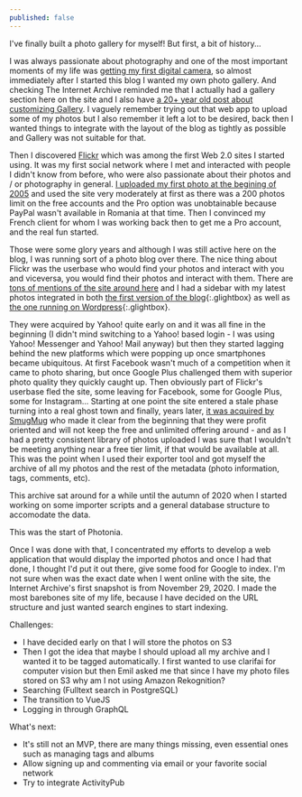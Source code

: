 ```yaml
---
published: false
---
```

I've finally built a photo gallery for myself! But first, a bit of history...

I was always passionate about photography and one of the most important moments of my life was [getting my first digital camera](https://www.rusiczki.net/2012/05/17/aventuri-in-fotografia-digitala/), so almost immediately after I started this blog I wanted my own photo gallery. And checking The Internet Archive reminded me that I actually had a gallery section here on the site and I also have [a 20+ year old post about customizing Gallery](https://www.rusiczki.net/2003/02/19/gallery/). I vaguely remember trying out that web app to upload some of my photos but I also remember it left a lot to be desired, back then I wanted things to integrate with the layout of the blog as tightly as possible and Gallery was not suitable for that.

Then I discovered [Flickr](https://www.flickr.com/) which was among the first Web 2.0 sites I started using. It was my first social network where I met and interacted with people I didn't know from before, who were also passionate about their photos and / or photography in general. [I uploaded my first photo at the begining of 2005](https://photos.rusiczki.net/photos/4555559) and used the site very moderately at first as there was a 200 photos limit on the free accounts and the Pro option was unobtainable because PayPal wasn't available in Romania at that time. Then I convinced my French client for whom I was working back then to get me a Pro account, and the real fun started.

Those were some glory years and although I was still active here on the blog, I was running sort of a photo blog over there. The nice thing about Flickr was the userbase who would find your photos and interact with you and viceversa, you would find their photos and interact with them. There are [tons of mentions of the site around here](https://www.rusiczki.net/search/?janosrusiczki%5Bquery%5D=flickr) and I had a sidebar with my latest photos integrated in both [the first version of the blog](https://content.rusiczki.net/2023/05/weblog-screenshot-2009-01-24.png){:.glightbox} as well as [the one running on Wordpress](https://content.rusiczki.net/2022/12/weblog-screenshot-2009-04-10.png){:.glightbox}.

They were acquired by Yahoo! quite early on and it was all fine in the beginning (I didn't mind switching to a Yahoo! based login - I was using Yahoo! Messenger and Yahoo! Mail anyway) but then they started lagging behind the new platforms which were popping up once smartphones became ubiquitous. At first Facebook wasn't much of a competition when it came to photo sharing, but once Google Plus challenged them with superior photo quality they quickly caught up. Then obviously part of Flickr's userbase fled the site, some leaving for Facebook, some for Google Plus, some for Instagram... Starting at one point the site entered a stale phase turning into a real ghost town and finally, years later, [it was acquired by SmugMug](https://techcrunch.com/2018/04/20/smugmug-acquires-flickr/) who made it clear from the beginning that they were profit oriented and will not keep the free and unlimited offering around - and as I had a pretty consistent library of photos uploaded I was sure that I wouldn't be meeting anything near a free tier limit, if that would be available at all. This was the point when I used their exporter tool and got myself the archive of all my photos and the rest of the metadata (photo information, tags, comments, etc).

This archive sat around for a while until the autumn of 2020 when I started working on some importer scripts and a general database structure to accomodate the data.

This was the start of Photonia.

Once I was done with that, I concentrated my efforts to develop a web application that would display the imported photos and once I had that done, I thought I'd put it out there, give some food for Google to index. I'm not sure when was the exact date when I went online with the site, the Internet Archive's first snapshot is from November 29, 2020. I made the most barebones site of my life, because I have decided on the URL structure and just wanted search engines to start indexing.

Challenges:

- I have decided early on that I will store the photos on S3
- Then I got the idea that maybe I should upload all my archive and I wanted it to be tagged automatically. I first wanted to use clarifai for computer vision but then Emil asked me that since I have my photo files stored on S3 why am I not using Amazon Rekognition?
- Searching (Fulltext search in PostgreSQL)
- The transition to VueJS
- Logging in through GraphQL

What's next:

- It's still not an MVP, there are many things missing, even essential ones such as managing tags and albums
- Allow signing up and commenting via email or your favorite social network
- Try to integrate ActivityPub

